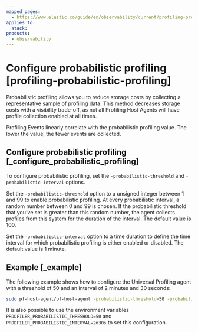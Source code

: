 ```yaml
---
mapped_pages:
  - https://www.elastic.co/guide/en/observability/current/profiling-probabilistic-profiling.html
applies_to:
  stack:
products:
  - observability
---
```


# Configure probabilistic profiling [profiling-probabilistic-profiling]

Probabilistic profiling allows you to reduce storage costs by collecting a representative sample of profiling data. This method decreases storage costs with a visibility trade-off, as not all Profiling Host Agents will have profile collection enabled at all times.

Profiling Events linearly correlate with the probabilistic profiling value. The lower the value, the fewer events are collected.


## Configure probabilistic profiling [_configure_probabilistic_profiling] 

To configure probabilistic profiling,  set the `-probabilistic-threshold` and `-probabilistic-interval` options.

Set the `-probabilistic-threshold` option to a unsigned integer between 1 and 99 to enable probabilistic profiling. At every probabilistic interval, a random number between 0 and 99 is chosen. If the probabilistic threshold that you’ve set is greater than this random number, the agent collects profiles from this system for the duration of the interval. The default value is 100.

Set the `-probabilistic-interval` option to a time duration to define the time interval for which probabilistic profiling is either enabled or disabled. The default value is 1 minute.


## Example [_example] 

The following example shows how to configure the Universal Profiling agent with a threshold of 50 and an interval of 2 minutes and 30 seconds:

```bash
sudo pf-host-agent/pf-host-agent -probabilistic-threshold=50 -probabilistic-interval=2m30s
```

It is also possible to use the environment variables `PRODFILER_PROBABILISTIC_THRESHOLD=50` and `PRODFILER_PROBABILISTIC_INTERVAL=2m30s` to set this configuration.

